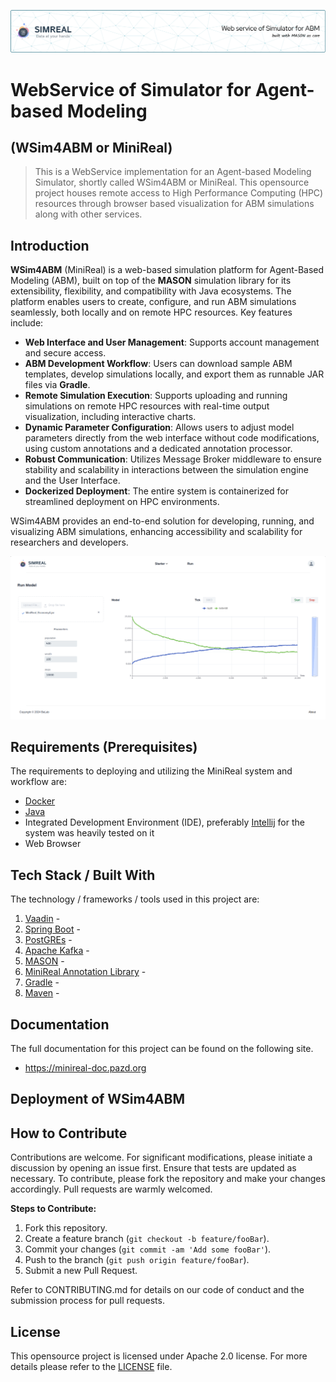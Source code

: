 ![Header](./simreal_data/assets/simreal-header-image-4.png)
# WebService of Simulator for Agent-based Modeling
## (WSim4ABM or MiniReal)
> This is a WebService implementation for an Agent-based Modeling Simulator, shortly called WSim4ABM or MiniReal.
> This opensource project houses remote access to High Performance Computing (HPC) resources through 
> browser based visualization for ABM simulations along with other services.

## Introduction
**WSim4ABM** (MiniReal) is a web-based simulation platform for Agent-Based Modeling (ABM), built on top of the **MASON** simulation 
library for its extensibility, flexibility, and compatibility with Java ecosystems. The platform enables users to 
create, configure, and run ABM simulations seamlessly, both locally and on remote HPC resources. Key features include:

- **Web Interface and User Management**: Supports account management and secure access.
- **ABM Development Workflow**: Users can download sample ABM templates, develop simulations locally, and export them 
as runnable JAR files via **Gradle**.
- **Remote Simulation Execution**: Supports uploading and running simulations on remote HPC resources with real-time 
output visualization, including interactive charts.
- **Dynamic Parameter Configuration**: Allows users to adjust model parameters directly from the web interface without 
code modifications, using custom annotations and a dedicated annotation processor.
- **Robust Communication**: Utilizes Message Broker middleware to ensure stability and scalability in interactions 
between the simulation engine and the User Interface.
- **Dockerized Deployment**: The entire system is containerized for streamlined deployment on HPC environments.

WSim4ABM provides an end-to-end solution for developing, running, and visualizing ABM simulations, enhancing 
accessibility and scalability for researchers and developers.

![Simreal Simulation Page](./simreal_data/assets/simreal_run_page.png)

## Requirements  (Prerequisites)
The requirements to deploying and utilizing the MiniReal system and workflow are:

- [Docker]()
- [Java]()
- Integrated Development Environment (IDE), preferably [Intellij]() for the system was heavily tested on it
- Web Browser

## Tech Stack / Built With
The technology / frameworks / tools used in this project are:
1. [Vaadin](https://vaadin.com/) -
2. [Spring Boot](https://spring.io/projects/spring-boot) -
3. [PostGREs](https://hub.docker.com/_/postgres) -
4. [Apache Kafka](https://hub.docker.com/r/confluentinc/cp-kafka) -
5. [MASON](https://cs.gmu.edu/~eclab/projects/mason/) -
6. [MiniReal Annotation Library](https://central.sonatype.com/artifact/io.github.panderior/minireal-annotation) -
7. [Gradle](https://gradle.org/) -
8. [Maven](https://maven.apache.org/) -

## Documentation
The full documentation for this project can be found on the following site.
* https://minireal-doc.pazd.org

## Deployment of WSim4ABM


## How to Contribute
Contributions are welcome. For significant modifications, please initiate a discussion by opening an issue first.
Ensure that tests are updated as necessary. To contribute, please fork the repository and make your changes accordingly.
Pull requests are warmly welcomed.

**Steps to Contribute:**
1. Fork this repository.
2. Create a feature branch (`git checkout -b feature/fooBar`).
3. Commit your changes (`git commit -am 'Add some fooBar'`).
4. Push to the branch (`git push origin feature/fooBar`).
5. Submit a new Pull Request.

Refer to CONTRIBUTING.md for details on our code of conduct and the submission process for pull requests.

## License
This opensource project is licensed under Apache 2.0 license. For more details please refer to the [LICENSE](./LICENSE.md)
file.